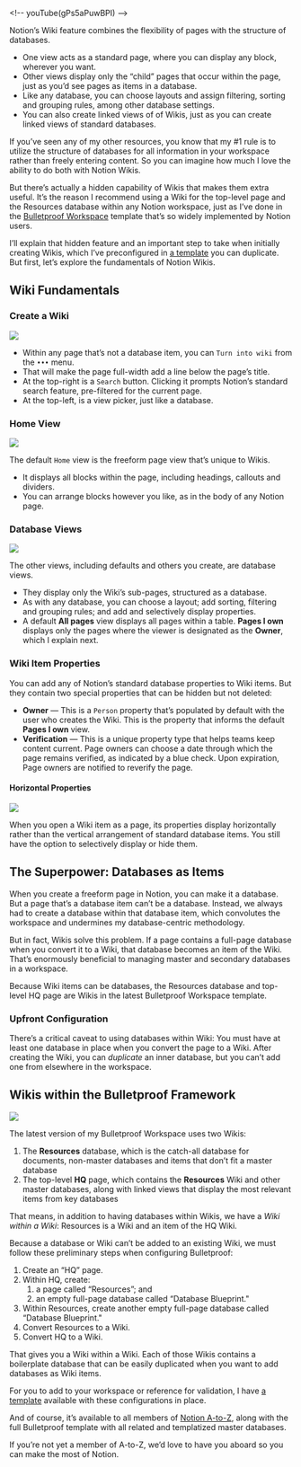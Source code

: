 
\<!-- youTube(gPs5aPuwBPI) --\>

Notion’s Wiki feature combines the flexibility of pages with the structure of databases. 

- One view acts as a standard page, where you can display any block, wherever you want.
- Other views display only the “child” pages that occur within the page, just as you’d see pages as items in a database.
- Like any database, you can choose layouts and assign filtering, sorting and grouping rules, among other database settings.
- You can also create linked views of of Wikis, just as you can create linked views of standard databases.

If you’ve seen any of my other resources, you know that my #1 rule is to utilize the structure of databases for all information in your workspace rather than freely entering content. So you can imagine how much I love the ability to do both with Notion Wikis.

But there’s actually a hidden capability of Wikis that makes them extra useful. It’s the reason I recommend using a Wiki for the top-level page and the Resources database within any Notion workspace, just as I’ve done in the [Bulletproof Workspace](https://notion.vip/bulletproof) template that’s so widely implemented by Notion users. 

I’ll explain that hidden feature and an important step to take when initially creating Wikis, which I’ve preconfigured in [a template](https://www.notion.vip/product/notion-wiki-starter) you can duplicate. But first, let’s explore the fundamentals of Notion Wikis.

## Wiki Fundamentals

### Create a Wiki

![](https://assets.notion.vip/assets/insights/wikis/notion-wiki_turn-into-wiki.png)

- Within any page that’s not a database item, you can `Turn into wiki` from the `•••` menu.
- That will make the page full-width add a line below the page’s title. 
- At the top-right is a `Search` button. Clicking it prompts Notion’s standard search feature, pre-filtered for the current page.
- At the top-left, is a view picker, just like a database.

### Home View

![](https://assets.notion.vip/assets/insights/wikis/notion-wiki_home-view.png)

The default `Home` view is the freeform page view that’s unique to Wikis. 
- It displays all blocks within the page, including headings, callouts and dividers. 
- You can arrange blocks however you like, as in the body of any Notion page.

### Database Views

![](https://assets.notion.vip/assets/insights/wikis/notion-wiki_database-view.png)

The other views, including defaults and others you create, are database views.
- They display only the Wiki’s sub-pages, structured as a database.
- As with any database, you can choose a layout; add sorting, filtering and grouping rules; and add and selectively display properties.
- A default **All pages** view displays all pages within a table. **Pages I own** displays only the pages where the viewer is designated as the **Owner**, which I explain next.

### Wiki Item Properties
You can add any of Notion’s standard database properties to Wiki items. But they contain two special properties that can be hidden but not deleted:
- **Owner** — This is a `Person` property that’s populated by default with the user who creates the Wiki. This is the property that informs the default **Pages I own** view.
- **Verification** — This is a unique property type that helps teams keep content current. Page owners can choose a date through which the page remains verified, as indicated by a blue check. Upon expiration, Page owners are notified to reverify the page.

#### Horizontal Properties

![](https://assets.notion.vip/assets/insights/wikis/notion-wiki_horizontal-properties.png)

When you open a Wiki item as a page, its properties display horizontally rather than the vertical arrangement of standard database items. You still have the option to selectively display or hide them.

## The Superpower: Databases as Items
When you create a freeform page in Notion, you can make it a database. But a page that’s a database item can’t be a database. Instead, we always had to create a database within that database item, which convolutes the workspace and undermines my database-centric methodology.

But in fact, Wikis solve this problem. If a page contains a full-page database when you convert it to a Wiki, that database becomes an item of the Wiki. That’s enormously beneficial to managing master and secondary databases in a workspace.

Because Wiki items can be databases, the Resources database and top-level HQ page are Wikis in the latest Bulletproof Workspace template.

### Upfront Configuration
There’s a critical caveat to using databases within Wiki: You must have at least one database in place when you convert the page to a Wiki. After creating the Wiki, you can _duplicate_ an inner database, but you can’t add one from elsewhere in the workspace.

## Wikis within the Bulletproof Framework

![](https://assets.notion.vip/assets/insights/wikis/notion-wiki_bulletproof.png)

The latest version of my Bulletproof Workspace uses two Wikis:

1. The **Resources** database, which is the catch-all database for documents, non-master databases and items that don’t fit a master database
2. The top-level **HQ** page, which contains the **Resources** Wiki and other master databases, along with linked views that display the most relevant items from key databases

That means, in addition to having databases within Wikis, we have a _Wiki within a Wiki_: Resources is a Wiki and an item of the HQ Wiki.

Because a database or Wiki can’t be added to an existing Wiki, we must follow these preliminary steps when configuring Bulletproof:

1. Create an “HQ” page.
2. Within HQ, create:
	1. a page called “Resources”; and
	2. an empty full-page database called “Database Blueprint."
3. Within Resources, create another empty full-page database called “Database Blueprint."
4. Convert Resources to a Wiki.
5. Convert HQ to a Wiki.

That gives you a Wiki within a Wiki. Each of those Wikis contains a boilerplate database that can be easily duplicated when you want to add databases as Wiki items.

For you to add to your workspace or reference for validation, I have [a template](www.notion.vip/product/notion-wiki-starter) available with these configurations in place.

And of course, it’s available to all members of [Notion A-to-Z](https://premier.notion.vip/a-to-z), along with the full Bulletproof template with all related and templatized master databases.

If you’re not yet a member of A-to-Z, we’d love to have you aboard so you can make the most of Notion.